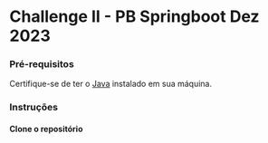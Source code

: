 # Challenge II - PB Springboot Dez 2023

### Pré-requisitos

Certifique-se de ter o [Java](https://www.oracle.com/java/) instalado em sua máquina.

### Instruções
#### Clone o repositório

